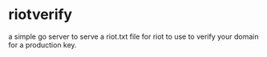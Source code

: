 # riotverify

a simple go server to serve a riot.txt file for riot to use to verify your domain for a production key.
